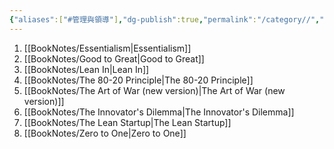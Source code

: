 ```yaml
---
{"aliases":["#管理與領導"],"dg-publish":true,"permalink":"/category//","dgPassFrontmatter":true,"created":"2024-11-28T14:06:45.711+08:00","updated":"2024-11-28T14:36:45.116+08:00"}
---
```


1. [[BookNotes/Essentialism\|Essentialism]]
2. [[BookNotes/Good to Great\|Good to Great]]
3. [[BookNotes/Lean In\|Lean In]]
4. [[BookNotes/The 80-20 Principle\|The 80-20 Principle]]
5. [[BookNotes/The Art of War (new version)\|The Art of War (new version)]]
6. [[BookNotes/The Innovator's Dilemma\|The Innovator's Dilemma]]
7. [[BookNotes/The Lean Startup\|The Lean Startup]]
8. [[BookNotes/Zero to One\|Zero to One]]